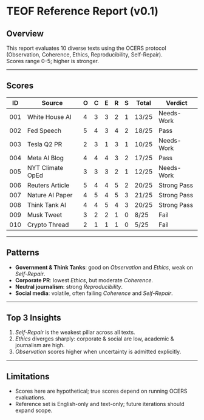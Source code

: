 # TEOF Reference Report (v0.1)

## Overview
This report evaluates 10 diverse texts using the OCERS protocol (Observation, Coherence, Ethics, Reproducibility, Self-Repair).  
Scores range 0–5; higher is stronger.

---

## Scores

| ID  | Source            | O | C | E | R | S | Total | Verdict     |
|-----|------------------|---|---|---|---|---|-------|-------------|
| 001 | White House AI   | 4 | 3 | 3 | 2 | 1 | 13/25 | Needs-Work  |
| 002 | Fed Speech       | 5 | 4 | 3 | 4 | 2 | 18/25 | Pass        |
| 003 | Tesla Q2 PR      | 2 | 3 | 1 | 3 | 1 | 10/25 | Needs-Work  |
| 004 | Meta AI Blog     | 4 | 4 | 4 | 3 | 2 | 17/25 | Pass        |
| 005 | NYT Climate OpEd | 3 | 3 | 3 | 2 | 1 | 12/25 | Needs-Work  |
| 006 | Reuters Article  | 5 | 4 | 4 | 5 | 2 | 20/25 | Strong Pass |
| 007 | Nature AI Paper  | 4 | 5 | 4 | 5 | 3 | 21/25 | Strong Pass |
| 008 | Think Tank AI    | 4 | 4 | 5 | 4 | 3 | 20/25 | Strong Pass |
| 009 | Musk Tweet       | 3 | 2 | 2 | 1 | 0 | 8/25  | Fail        |
| 010 | Crypto Thread    | 2 | 1 | 1 | 1 | 0 | 5/25  | Fail        |

---

## Patterns
- **Government & Think Tanks**: good on *Observation* and *Ethics*, weak on *Self-Repair*.  
- **Corporate PR**: lowest *Ethics*, but moderate *Coherence*.  
- **Neutral journalism**: strong *Reproducibility*.  
- **Social media**: volatile, often failing *Coherence* and *Self-Repair*.  

---

## Top 3 Insights
1. *Self-Repair* is the weakest pillar across all texts.  
2. *Ethics* diverges sharply: corporate & social are low, academic & journalism are high.  
3. *Observation* scores higher when uncertainty is admitted explicitly.  

---

## Limitations
- Scores here are hypothetical; true scores depend on running OCERS evaluations.  
- Reference set is English-only and text-only; future iterations should expand scope.  
